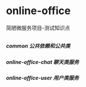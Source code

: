 # online-office
简陋微服务项目-测试知识点
##
##### common 公共依赖和公共类
##### online-office-chat 聊天类服务
##### online-office-user 用户类服务
